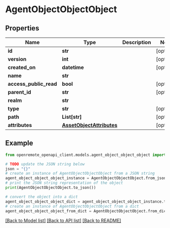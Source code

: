 # AgentObjectObjectObject


## Properties

Name | Type | Description | Notes
------------ | ------------- | ------------- | -------------
**id** | **str** |  | [optional] 
**version** | **int** |  | [optional] 
**created_on** | **datetime** |  | [optional] 
**name** | **str** |  | 
**access_public_read** | **bool** |  | [optional] 
**parent_id** | **str** |  | [optional] 
**realm** | **str** |  | 
**type** | **str** |  | [optional] 
**path** | **List[str]** |  | [optional] 
**attributes** | [**AssetObjectAttributes**](AssetObjectAttributes.md) |  | [optional] 

## Example

```python
from openremote_openapi_client.models.agent_object_object_object import AgentObjectObjectObject

# TODO update the JSON string below
json = "{}"
# create an instance of AgentObjectObjectObject from a JSON string
agent_object_object_object_instance = AgentObjectObjectObject.from_json(json)
# print the JSON string representation of the object
print(AgentObjectObjectObject.to_json())

# convert the object into a dict
agent_object_object_object_dict = agent_object_object_object_instance.to_dict()
# create an instance of AgentObjectObjectObject from a dict
agent_object_object_object_from_dict = AgentObjectObjectObject.from_dict(agent_object_object_object_dict)
```
[[Back to Model list]](../README.md#documentation-for-models) [[Back to API list]](../README.md#documentation-for-api-endpoints) [[Back to README]](../README.md)


